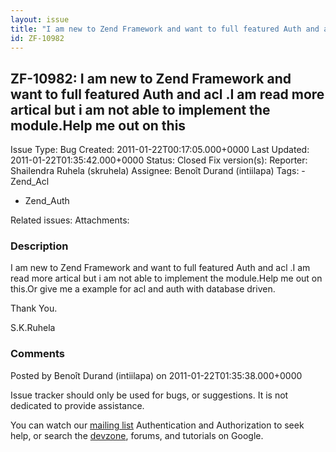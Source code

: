 ```yaml
---
layout: issue
title: "I am new to Zend Framework and want to full featured Auth and acl .I am read more artical but i am not able to implement the module.Help me out on this"
id: ZF-10982
---
```


ZF-10982: I am new to Zend Framework and want to full featured Auth and acl .I am read more artical but i am not able to implement the module.Help me out on this
-----------------------------------------------------------------------------------------------------------------------------------------------------------------

 Issue Type: Bug Created: 2011-01-22T00:17:05.000+0000 Last Updated: 2011-01-22T01:35:42.000+0000 Status: Closed Fix version(s): 
 Reporter:  Shailendra Ruhela (skruhela)  Assignee:  Benoît Durand (intiilapa)  Tags: - Zend\_Acl
- Zend\_Auth
 
 Related issues: 
 Attachments: 
### Description

I am new to Zend Framework and want to full featured Auth and acl .I am read more artical but i am not able to implement the module.Help me out on this.Or give me a example for acl and auth with database driven.

Thank You.

S.K.Ruhela

 

 

### Comments

Posted by Benoît Durand (intiilapa) on 2011-01-22T01:35:38.000+0000

Issue tracker should only be used for bugs, or suggestions. It is not dedicated to provide assistance.

You can watch our [mailing list](http://framework.zend.com/wiki/display/ZFDEV/Mailing+Lists) Authentication and Authorization to seek help, or search the [devzone](http://devzone.zend.com/), forums, and tutorials on Google.

 

 